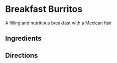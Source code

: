 # Breakfast Burritos

A filling and nutritious breakfast with a Mexican flair

## Ingredients

## Directions
